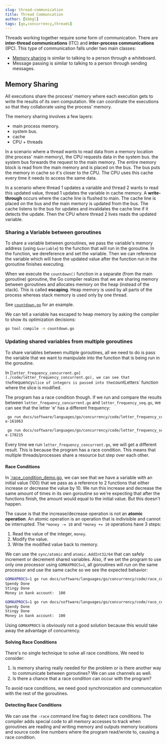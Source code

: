 ```yaml
---
slug: thread-communication
title: Thread Communcation
author: [kbbgl]
tags: [go,concurrency,threads]
---
```


Threads working together require some form of communication.
There are **inter-thread communications** (ITC) and **inter-process communications** (IPC).
This type of communication falls under two main classes:

- [Memory sharing](#memory-sharing) is similar to talking to a person through a whiteboard.
- Message passing is similar to talking to a person through sending messages.

## Memory Sharing

All executions share the process' memory where each execution gets to write the results
of its own computation. We can coordinate the executions so that they collaborate
using the process' memory.

The memory sharing involves a few layers:

- main process memory.
- system bus.
- cache
- CPU + threads

In a scenario where a thread wants to read data from a memory location (the process' main memory),
the CPU requests data in the system bus. the system bus forwards the request
to the main memory. The entire memory block is read from the main memory and is placed on the bus.
The bus puts the memory in cache so it's closer to the CPU. The CPU uses this cache every time it needs to
access the same data.

In a scenario where thread 1 updates a variable and thread 2 wants to read this updated value, thread 1
updates the variable in cache memory. A **write-through** occurs where the cache line is flushed to main.
The cache line is placed on the bus and the main memory is updated from the bus.
The cache listens to the bus for updates and invalidates the cache line if it detects
the update. Then the CPU where thread 2 lives reads the updated variable.

### Sharing a Variable between goroutines

To share a variable between goroutines, we pass the variable's memory address (using `&variable`)
to the function that will run in the goroutine. In the function, we dereference and set the variable.
Then we can reference the variable which will have the updated value after the function run in the goroutine
finishes executing.

When we execute the `countdown()` function in a separate (from the main goroutine) goroutine,
the Go compiler realizes that we are sharing memory between goroutines and allocates
memory on the heap (instead of the stack). This is called **escaping**. Heap memory is used by all
parts of the process whereas stack memory is used only by one thread.

See [`countdown.go`](./code/countdown.go) for an example.

We can tell a variable has escaped to heap memory by asking the compiler to show its optimization
decisions:

```bash
go tool compile -m countdown.go
```

### Updating shared variables from multiple goroutines

To share variables between multiple goroutines, all we need to do is pass the variable that we want to manipulate into the function that is being run in the goroutine.

In [`letter_frequency_concurrent.go](./code/letter_frequency_concurrent.go), we can see that the`frequency` slice of integers is passed into the `countLetters` function where the slice is modified.

The program has a race condition though. If we run and compare the results between `letter_frequency_concurrent.go` and `letter_frequency_seq.go`, we can see that the letter 'e' has a different frequency:

```bash
 go run docs/software/languages/go/concurrency/code/letter_frequency_concurrent.go | grep -E "e-"
e-161063

 go run docs/software/languages/go/concurrency/code/letter_frequency_seq.go | grep -E "e-"
e-178215
```

Every time we run `letter_frequency_concurrent.go`, we will get a different result. This is because the program has a race condition. This means that multiple threads/processes share a resource but step over each other.

#### Race Conditions

In [`race_condition_demo.go](./code/race_condition_demo.go), we can see that we have a variable with an initial value (100) that we pass as a reference to 2 functions that either increase or decrease the value by 10. We run this increase and decrease the same amount of times in its own goroutine so we're expecting that after the functions finish, the amount would equal to the initial value. But this doesn't happen.

The cause is that the increase/decrease operation is not an **atomic operation**. An atomic operation is an operation that is indivisible and cannot be interrupted. The `*money -= 10` and `*money += 10` operations have 3 steps:

1. Read the value of the integer, `money`.
1. Modify the value.
1. Write the modified value back to memory.

We can use the `sync/atomic` and `atomic.AddInt32/64` that can safely increment or decrement shared variables. Also, if we set the program to use only one processor using `GOMAXPROCS=1`, all goroutines will run on the same processor and use the same cache so we see the expected behavior:

```bash
GOMAXPROCS=1 go run docs/software/languages/go/concurrency/code/race_condition_demo.go
Spendy Done
Stingy Done
Money in bank account:  100

GOMAXPROCS=1 go run docs/software/languages/go/concurrency/code/race_condition_demo.go
Spendy Done
Stingy Done
Money in bank account:  100
```

Using `GOMAXPROCS` is obviously not a good solution because this would take away the advantage of concurrency.

#### Solving Race Conditions

There's no single technique to solve all race conditions. We need to consider:

1. Is memory sharing really needed for the problem or is there another way to communicate between goroutines? We can use channels as well.
1. Is there a chance that a race condition can occur with the program?

To avoid race conditions, we need good synchronization and communcation with the rest of the goroutines.

#### Detecting Race Conditions

We can use the `-race` command line flag to detect race conditions. The compiler adds special code to all memory accesses to track when goroutines are reading and writing memory and outputs memory locations and source code line numbers where the program read/wrote to, causing a race condition.
